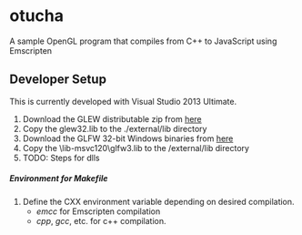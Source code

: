 # otucha
A sample OpenGL program that compiles from C++ to JavaScript using Emscripten


## Developer Setup
This is currently developed with Visual Studio 2013 Ultimate.

1. Download the GLEW distributable zip from [here](http://glew.sourceforge.net/)
2. Copy the glew32.lib to the ./external/lib directory
3. Download the GLFW 32-bit Windows binaries from [here](http://www.glfw.org/download.html)
4. Copy the \lib-msvc120\glfw3.lib to the /external/lib directory
5. TODO: Steps for dlls

##### Environment for Makefile

1. Define the CXX environment variable depending on desired compilation.
   - _emcc_ for Emscripten compilation
   - _cpp_, _gcc_, etc. for c++ compilation.

